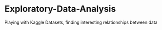 # Exploratory-Data-Analysis
Playing with Kaggle Datasets, finding interesting relationships between data
